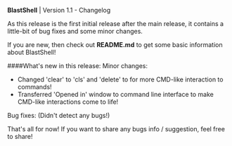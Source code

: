 **BlastShell** | Version 1.1 - Changelog

As this release is the first initial release after the main release, it contains a little-bit of bug fixes and some minor changes.

If you are new, then check out **README.md** to get some basic information about BlastShell!

####What's new in this release:
Minor changes:
<ul>
<li>
Changed 'clear' to 'cls' and 'delete' to for more CMD-like interaction to commands!
</li>
<li>
Transferred 'Opened in' window to command line interface to make CMD-like interactions come to life!</li>
</ul>

Bug fixes: (Didn't detect any bugs!)


That's all for now! If you want to share any bugs info / suggestion, feel free to share!
